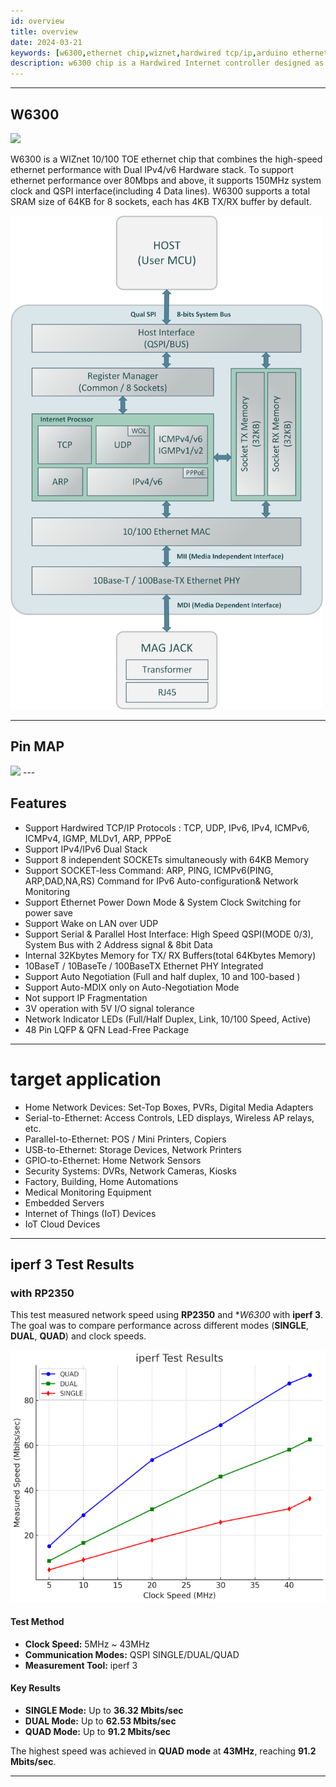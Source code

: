 ```yaml
---
id: overview
title: overview
date: 2024-03-21
keywords: [w6300,ethernet chip,wiznet,hardwired tcp/ip,arduino ethernet,pico ethernet]
description: w6300 chip is a Hardwired Internet controller designed as a full hardwired TCP/IP stack with WIZnet technology
---
```





---

## W6300

![](/img/products/w6300/overview/w6300_chip.png)

W6300 is a WIZnet 10/100 TOE ethernet chip that combines the high-speed ethernet performance with Dual IPv4/v6 Hardware stack. 
To support ethernet performance over 80Mbps and above, it supports 150MHz system clock and QSPI interface(including 4 Data lines). 
W6300 supports a total SRAM size of 64KB for 8 sockets, each has 4KB TX/RX buffer by default. 


<img src="/img/products/w6300/overview/W6300_block_diagram_250228.png" width="500" />

---

## Pin MAP

<!-- ![W6300_pinmap](https://github.com/Wiznet/document_framework/assets/77008882/1651376c-6a33-48b4-a6c0-338f08095b17) -->
<img src="https://github.com/Wiznet/document_framework/assets/77008882/1651376c-6a33-48b4-a6c0-338f08095b17" width="500" />
--- 


## Features
 - Support Hardwired TCP/IP Protocols : TCP, UDP, IPv6, IPv4, ICMPv6, ICMPv4, IGMP, MLDv1, ARP, PPPoE
 - Support IPv4/IPv6 Dual Stack
 - Support 8 independent SOCKETs simultaneously with 64KB Memory
 - Support SOCKET-less Command: ARP, PING, ICMPv6(PING, ARP,DAD,NA,RS) Command for IPv6 Auto-configuration& Network Monitoring
 - Support Ethernet Power Down Mode & System Clock Switching for power save
 - Support Wake on LAN over UDP
 - Support Serial & Parallel Host Interface: High Speed QSPI(MODE 0/3), System Bus with 2 Address signal & 8bit Data
 - Internal 32Kbytes Memory for TX/ RX Buffers(total 64Kbytes Memory)
 - 10BaseT / 10BaseTe / 100BaseTX Ethernet PHY Integrated
 - Support Auto Negotiation (Full and half duplex, 10 and 100-based )
 - Support Auto-MDIX only on Auto-Negotiation Mode
 - Not support IP Fragmentation
 - 3V operation with 5V I/O signal tolerance
 - Network Indicator LEDs (Full/Half Duplex, Link, 10/100 Speed, Active)
 - 48 Pin LQFP & QFN Lead-Free Package

---

# target application
 - Home Network Devices: Set-Top Boxes, PVRs, Digital Media Adapters
 - Serial-to-Ethernet: Access Controls, LED displays, Wireless AP relays, etc.
 - Parallel-to-Ethernet: POS / Mini Printers, Copiers
 - USB-to-Ethernet: Storage Devices, Network Printers
 - GPIO-to-Ethernet: Home Network Sensors
 - Security Systems: DVRs, Network Cameras, Kiosks
 - Factory, Building, Home Automations
 - Medical Monitoring Equipment
 - Embedded Servers
 - Internet of Things (IoT) Devices
 - IoT Cloud Devices

---

## iperf 3 Test Results

### with RP2350

This test measured network speed using **RP2350** and **W6300* with **iperf 3**. The goal was to compare performance across different modes (**SINGLE**, **DUAL**, **QUAD**) and clock speeds.

<img src="/img/products/w6300/overview/iperf_test_1.png" width="600" />

#### Test Method
- **Clock Speed:** 5MHz ~ 43MHz
- **Communication Modes:** QSPI SINGLE/DUAL/QUAD
- **Measurement Tool:** iperf 3

#### Key Results
- **SINGLE Mode:** Up to **36.32 Mbits/sec**
- **DUAL Mode:** Up to **62.53 Mbits/sec**
- **QUAD Mode:** Up to **91.2 Mbits/sec**

The highest speed was achieved in **QUAD mode** at **43MHz**, reaching **91.2 Mbits/sec**.



<!-- ### with STM32 -->


---